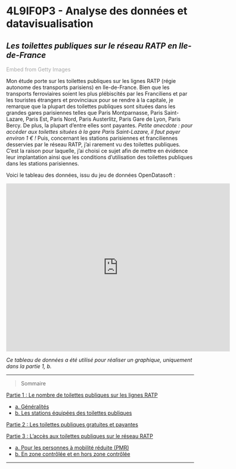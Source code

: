 # 4L9IF0P3 - Analyse des données et datavisualisation 

## ***Les toilettes publiques sur le réseau RATP en Ile-de-France***

<a id='QJcJFYwxS3xuOZIgKlKHcQ' class='gie-single' href='http://www.gettyimages.fr/detail/1141028370' target='_blank' style='color:#a7a7a7;text-decoration:none;font-weight:normal !important;border:none;display:inline-block;'>Embed from Getty Images</a><script>window.gie=window.gie||function(c){(gie.q=gie.q||[]).push(c)};gie(function(){gie.widgets.load({id:'QJcJFYwxS3xuOZIgKlKHcQ',sig:'HH49EFkrknVqoaQUGcP6C2BBmTgpfCOzie6ZvRx49qM=',w:'497px',h:'347px',items:'1141028370',caption: true ,tld:'fr',is360: false })});</script><script src='//embed-cdn.gettyimages.com/widgets.js' charset='utf-8' async></script>

Mon étude porte sur les toilettes publiques sur les lignes RATP (régie autonome des transports parisiens) en Ile-de-France. Bien que les transports ferroviaires soient les plus plébiscités par les Franciliens et par les touristes étrangers et provinciaux pour se rendre à la capitale, je remarque que la plupart des toilettes publiques sont situées dans les grandes gares parisiennes telles que Paris Montparnasse, Paris Saint-Lazare, Paris Est, Paris Nord, Paris Austerlitz, Paris Gare de Lyon, Paris Bercy. De plus, la plupart d’entre elles sont payantes. *Petite anecdote : pour accéder aux toilettes situées à la gare Paris Saint-Lazare, il faut payer environ 1 € !* 
Puis, concernant les stations parisiennes et franciliennes desservies par le réseau RATP, j’ai rarement vu des toilettes publiques. 
C’est la raison pour laquelle, j’ai choisi ce sujet afin de mettre en évidence leur implantation ainsi que les conditions d’utilisation des toilettes publiques dans les stations parisiennes. 

Voici le tableau des données, issu du jeu de données OpenDatasoft : 

<iframe src="https://data.opendatasoft.com/explore/embed/dataset/sanitaires-reseau-ratp@dataratp/table/?&static=false&datasetcard=true" width="600" height="450" frameborder="0"></iframe>

*Ce tableau de données a été utilisé pour réaliser un graphique, uniquement dans la partie 1, b.* 

---------------------------------------------------------

> Sommaire 

[Partie 1 : Le nombre de toilettes publiques sur les lignes RATP](partie1A.md) 
   * [a. Généralités](partie1A.md)
   * [b. Les stations équipées des toilettes publiques](partie1B.md) 

[Partie 2 : Les toilettes publiques gratuites et payantes](partie2.md)

[Partie 3 : L’accès aux toilettes publiques sur le réseau RATP](partie3A.md)
   * [a. Pour les personnes à mobilité réduite (PMR)](partie3A.md)
   * [b. En zone contrôlée et en hors zone contrôlée](partie3B.md)

___________________________________________________________

 
